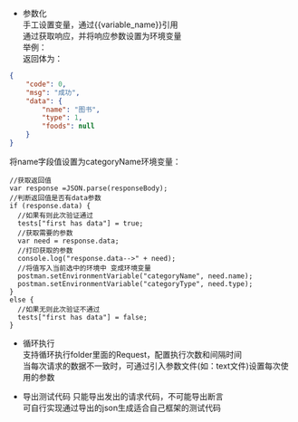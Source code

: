 + 参数化  
手工设置变量，通过{{variable_name}}引用  
通过获取响应，并将响应参数设置为环境变量  
举例：  
返回体为： 
```json
{
    "code": 0,
    "msg": "成功",
    "data": {
        "name": "图书",
        "type": 1,
        "foods": null
    }
}
```
将name字段值设置为categoryName环境变量：  
```JavaScrip
//获取返回值
var response =JSON.parse(responseBody);
//判断返回值是否有data参数
if (response.data) {
  //如果有则此次验证通过
  tests["first has data"] = true;
  //获取需要的参数
  var need = response.data;
  //打印获取的参数
  console.log("response.data-->" + need); 
  //将值写入当前选中的环境中 变成环境变量 
  postman.setEnvironmentVariable("categoryName", need.name);
  postman.setEnvironmentVariable("categoryType", need.type);
}
else {
  //如果无则此次验证不通过
  tests["first has data"] = false;
}
```
+ 循环执行  
支持循环执行folder里面的Request，配置执行次数和间隔时间  
当每次请求的数据不一致时，可通过引入参数文件(如：text文件)设置每次使用的参数  

+ 导出测试代码
只能导出发出的请求代码，不可能导出断言  
可自行实现通过导出的json生成适合自己框架的测试代码  

